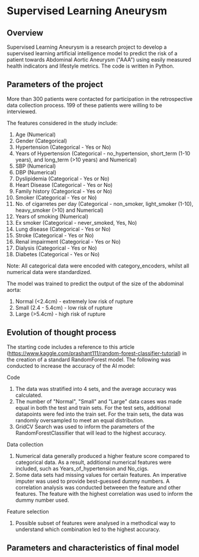 # Supervised Learning Aneurysm

## Overview 

Supervised Learning Aneurysm is a research project to develop a supervised learning artificial intelligence model to predict the risk of a patient towards Abdominal Aortic Aneurysm ("AAA") using easily measured health indicators and lifestyle metrics. The code is written in Python. 


## Parameters of the project

More than 300 patients were contacted for participation in the retrospective data collection process. 199 of these patients were willing to be interviewed. 

The features considered in the study include:
1. Age (Numerical)
2. Gender (Categorical)
3. Hypertension (Categorical - Yes or No)
4. Years of Hypertension (Categorical - no_hypertension, short_term (1-10 years), and long_term (>10 years) and Numerical)
5. SBP (Numerical)
6. DBP (Numerical)
7. Dyslipidemia (Categorical - Yes or No)
8. Heart Disease (Categorical - Yes or No)
9. Family history (Categorical - Yes or No)
10. Smoker (Categorical - Yes or No)
11. No. of cigarretes per day (Categorical - non_smoker, light_smoker (1-10), heavy_smoker (>10) and Numerical)
12. Years of smoking (Numerical)
13. Ex smoker (Categorical - never_smoked, Yes, No)
14. Lung disease (Categorical - Yes or No)
15. Stroke (Categorical - Yes or No)
16. Renal impairment (Categorical - Yes or No)
17. Dialysis (Categorical - Yes or No)
18. Diabetes (Categorical - Yes or No)

Note: All categorical data were encoded with category_encoders, whilst all numerical data were standardized. 

The model was trained to predict the output of the size of the abdominal aorta:
1. Normal (<2.4cm) - extremely low risk of rupture
2. Small (2.4 - 5.4cm) - low risk of rupture 
3. Large (>5.4cm) - high risk of rupture 


## Evolution of thought process

The starting code includes a reference to this article (https://www.kaggle.com/prashant111/random-forest-classifier-tutorial) in the creation of a standard RandomForest model. The following was conducted to increase the accuracy of the AI model:

Code
1. The data was stratified into 4 sets, and the average accuracy was calculated. 
2. The number of "Normal", "Small" and "Large" data cases was made equal in both the test and train sets. For the test sets, additional datapoints were fed into the train set. For the train sets, the data was randomly oversampled to meet an equal distribution.
3. GridCV Search was used to inform the parameters of the RandomForestClassifier that will lead to the highest accuracy. 


Data collection 
1. Numerical data generally produced a higher feature score compared to categorical data. As a result, additional numerical features were included, such as Years_of_hypertension and No_cigs.
2. Some data sets had missing values for certain features. An imperative imputer was used to provide best-guessed dummy numbers. A correlation analysis was conducted betweeen the feature and other features. The feature with the highest correlation was used to inform the dummy number used. 

Feature selection 
1. Possible subset of features were analysed in a methodical way to understand which combination led to the highest accuracy. 


## Parameters and characteristics of final model


